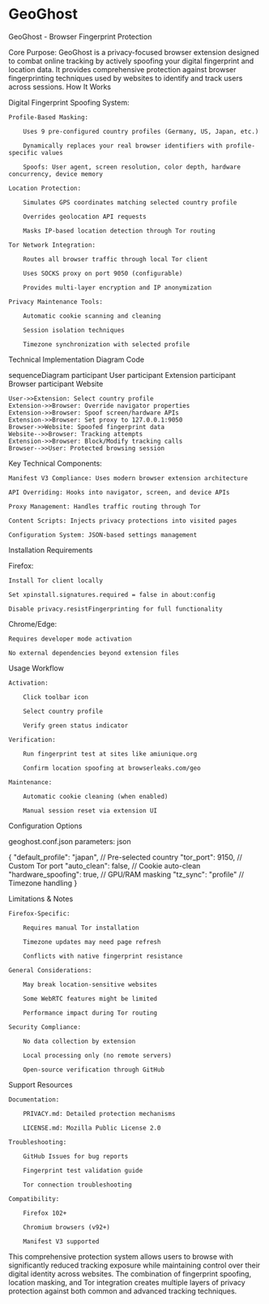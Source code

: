 # GeoGhost

GeoGhost - Browser Fingerprint Protection

Core Purpose: GeoGhost is a privacy-focused browser extension designed to combat online tracking by actively spoofing your digital fingerprint and location data. It provides comprehensive protection against browser fingerprinting techniques used by websites to identify and track users across sessions.
How It Works

Digital Fingerprint Spoofing System:

    Profile-Based Masking:

        Uses 9 pre-configured country profiles (Germany, US, Japan, etc.)

        Dynamically replaces your real browser identifiers with profile-specific values

        Spoofs: User agent, screen resolution, color depth, hardware concurrency, device memory

    Location Protection:

        Simulates GPS coordinates matching selected country profile

        Overrides geolocation API requests

        Masks IP-based location detection through Tor routing

    Tor Network Integration:

        Routes all browser traffic through local Tor client

        Uses SOCKS proxy on port 9050 (configurable)

        Provides multi-layer encryption and IP anonymization

    Privacy Maintenance Tools:

        Automatic cookie scanning and cleaning

        Session isolation techniques

        Timezone synchronization with selected profile

Technical Implementation
Diagram
Code

sequenceDiagram
    participant User
    participant Extension
    participant Browser
    participant Website
    
    User->>Extension: Select country profile
    Extension->>Browser: Override navigator properties
    Extension->>Browser: Spoof screen/hardware APIs
    Extension->>Browser: Set proxy to 127.0.0.1:9050
    Browser->>Website: Spoofed fingerprint data
    Website-->>Browser: Tracking attempts
    Extension->>Browser: Block/Modify tracking calls
    Browser-->>User: Protected browsing session

Key Technical Components:

    Manifest V3 Compliance: Uses modern browser extension architecture

    API Overriding: Hooks into navigator, screen, and device APIs

    Proxy Management: Handles traffic routing through Tor

    Content Scripts: Injects privacy protections into visited pages

    Configuration System: JSON-based settings management

Installation Requirements

Firefox:

    Install Tor client locally

    Set xpinstall.signatures.required = false in about:config

    Disable privacy.resistFingerprinting for full functionality

Chrome/Edge:

    Requires developer mode activation

    No external dependencies beyond extension files

Usage Workflow

    Activation:

        Click toolbar icon

        Select country profile

        Verify green status indicator

    Verification:

        Run fingerprint test at sites like amiunique.org

        Confirm location spoofing at browserleaks.com/geo

    Maintenance:

        Automatic cookie cleaning (when enabled)

        Manual session reset via extension UI

Configuration Options

geoghost.conf.json parameters:
json

{
  "default_profile": "japan",  // Pre-selected country
  "tor_port": 9150,            // Custom Tor port
  "auto_clean": false,          // Cookie auto-clean
  "hardware_spoofing": true,    // GPU/RAM masking
  "tz_sync": "profile"         // Timezone handling
}

Limitations & Notes

    Firefox-Specific:

        Requires manual Tor installation

        Timezone updates may need page refresh

        Conflicts with native fingerprint resistance

    General Considerations:

        May break location-sensitive websites

        Some WebRTC features might be limited

        Performance impact during Tor routing

    Security Compliance:

        No data collection by extension

        Local processing only (no remote servers)

        Open-source verification through GitHub

Support Resources

    Documentation:

        PRIVACY.md: Detailed protection mechanisms

        LICENSE.md: Mozilla Public License 2.0

    Troubleshooting:

        GitHub Issues for bug reports

        Fingerprint test validation guide

        Tor connection troubleshooting

    Compatibility:

        Firefox 102+

        Chromium browsers (v92+)

        Manifest V3 supported

This comprehensive protection system allows users to browse with significantly reduced tracking exposure while maintaining control over their digital identity across websites. The combination of fingerprint spoofing, location masking, and Tor integration creates multiple layers of privacy protection against both common and advanced tracking techniques.
